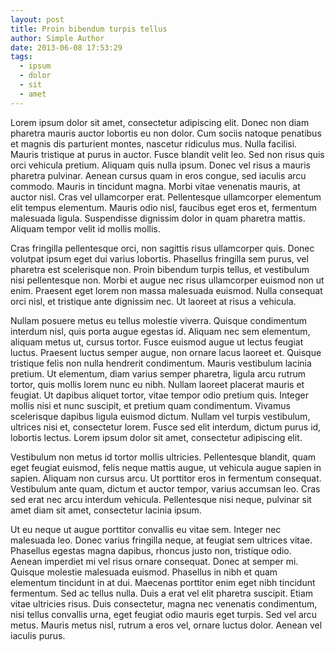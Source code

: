 ```yaml
---
layout: post
title: Proin bibendum turpis tellus
author: Simple Author
date: 2013-06-08 17:53:29
tags:
  - ipsum
  - dolor
  - sit
  - amet
---
```


Lorem ipsum dolor sit amet, consectetur adipiscing elit. Donec non diam pharetra
mauris auctor lobortis eu non dolor. Cum sociis natoque penatibus et magnis dis
parturient montes, nascetur ridiculus mus. Nulla facilisi. Mauris tristique at
purus in auctor. Fusce blandit velit leo. Sed non risus quis orci vehicula
pretium. Aliquam quis nulla ipsum. Donec vel risus a mauris pharetra pulvinar.
Aenean cursus quam in eros congue, sed iaculis arcu commodo. Mauris in tincidunt
magna. Morbi vitae venenatis mauris, at auctor nisl. Cras vel ullamcorper erat.
Pellentesque ullamcorper elementum elit tempus elementum. Mauris odio nisl,
faucibus eget eros et, fermentum malesuada ligula. Suspendisse dignissim dolor
in quam pharetra mattis. Aliquam tempor velit id mollis mollis.

Cras fringilla pellentesque orci, non sagittis risus ullamcorper quis. Donec
volutpat ipsum eget dui varius lobortis. Phasellus fringilla sem purus, vel
pharetra est scelerisque non. Proin bibendum turpis tellus, et vestibulum nisi
pellentesque non. Morbi et augue nec risus ullamcorper euismod non ut enim.
Praesent eget lorem non massa malesuada euismod. Nulla consequat orci nisl, et
tristique ante dignissim nec. Ut laoreet at risus a vehicula.

Nullam posuere metus eu tellus molestie viverra. Quisque condimentum interdum
nisl, quis porta augue egestas id. Aliquam nec sem elementum, aliquam metus ut,
cursus tortor. Fusce euismod augue ut lectus feugiat luctus. Praesent luctus
semper augue, non ornare lacus laoreet et. Quisque tristique felis non nulla
hendrerit condimentum. Mauris vestibulum lacinia pretium. Ut elementum, diam
varius semper pharetra, ligula arcu rutrum tortor, quis mollis lorem nunc eu
nibh. Nullam laoreet placerat mauris et feugiat. Ut dapibus aliquet tortor,
vitae tempor odio pretium quis. Integer mollis nisi et nunc suscipit, et pretium
quam condimentum. Vivamus scelerisque dapibus ligula euismod dictum. Nullam vel
turpis vestibulum, ultrices nisi et, consectetur lorem. Fusce sed elit interdum,
dictum purus id, lobortis lectus. Lorem ipsum dolor sit amet, consectetur
adipiscing elit.

Vestibulum non metus id tortor mollis ultricies. Pellentesque blandit, quam eget
feugiat euismod, felis neque mattis augue, ut vehicula augue sapien in sapien.
Aliquam non cursus arcu. Ut porttitor eros in fermentum consequat. Vestibulum
ante quam, dictum et auctor tempor, varius accumsan leo. Cras sed erat nec arcu
interdum vehicula. Pellentesque nisi neque, pulvinar sit amet diam sit amet,
consectetur lacinia ipsum.

Ut eu neque ut augue porttitor convallis eu vitae sem. Integer nec malesuada
leo. Donec varius fringilla neque, at feugiat sem ultrices vitae. Phasellus
egestas magna dapibus, rhoncus justo non, tristique odio. Aenean imperdiet mi
vel risus ornare consequat. Donec at semper mi. Quisque molestie malesuada
euismod. Phasellus in nibh et quam elementum tincidunt in at dui. Maecenas
porttitor enim eget nibh tincidunt fermentum. Sed ac tellus nulla. Duis a erat
vel elit pharetra suscipit. Etiam vitae ultricies risus. Duis consectetur, magna
nec venenatis condimentum, nisi tellus convallis urna, eget feugiat odio mauris
eget turpis. Sed vel arcu metus. Mauris metus nisl, rutrum a eros vel, ornare
luctus dolor. Aenean vel iaculis purus.
